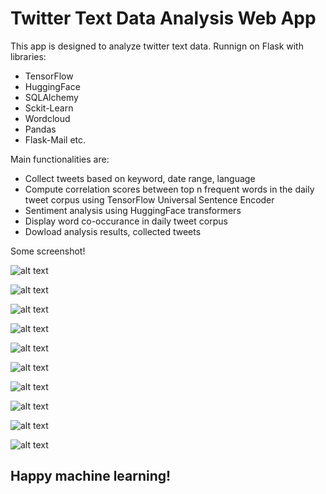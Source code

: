 
# Twitter Text Data Analysis Web App

This app is designed to analyze twitter text data.
Runnign on Flask with libraries:
 - TensorFlow
 - HuggingFace
 - SQLAlchemy
 - Sckit-Learn
 - Wordcloud 
 - Pandas 
 - Flask-Mail etc.  

Main functionalities are:
 - Collect tweets based on keyword, date range, language
 - Compute correlation scores between top n frequent words in the daily tweet corpus using TensorFlow Universal Sentence Encoder
 - Sentiment analysis using HuggingFace transformers
 - Display word co-occurance in daily tweet corpus
 - Dowload analysis results, collected tweets

Some screenshot!

![alt text](https://github.com/aslanismailgit/Twitter-Analysis-Web-App-/blob/master/images/main.png)

![alt text](https://github.com/aslanismailgit/Twitter-Analysis-Web-App-/blob/master/images/search_page.png)

![alt text](https://github.com/aslanismailgit/Twitter-Analysis-Web-App-/blob/master/images/plots1.png)

![alt text](https://github.com/aslanismailgit/Twitter-Analysis-Web-App-/blob/master/images/plots2.png)

![alt text](https://github.com/aslanismailgit/Twitter-Analysis-Web-App-/blob/master/images/plots3.png)

![alt text](https://github.com/aslanismailgit/Twitter-Analysis-Web-App-/blob/master/images/enter_target_words.png)

![alt text](https://github.com/aslanismailgit/Twitter-Analysis-Web-App-/blob/master/images/correlation_plot.png)

![alt text](https://github.com/aslanismailgit/Twitter-Analysis-Web-App-/blob/master/images/sentiment_analysis_plot.png)

![alt text](https://github.com/aslanismailgit/Twitter-Analysis-Web-App-/blob/master/images/word_cooccurance.png)

![alt text](https://github.com/aslanismailgit/Twitter-Analysis-Web-App-/blob/master/images/download.png)


## Happy machine learning!
